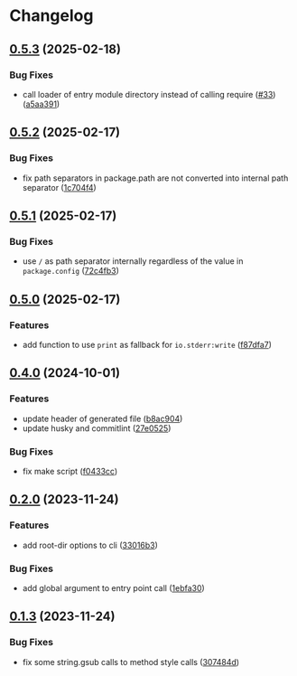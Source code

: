 # Changelog

## [0.5.3](https://github.com/Tsukina-7mochi/neblua/compare/v0.5.2...v0.5.3) (2025-02-18)


### Bug Fixes

* call loader of entry module directory instead of calling require ([#33](https://github.com/Tsukina-7mochi/neblua/issues/33)) ([a5aa391](https://github.com/Tsukina-7mochi/neblua/commit/a5aa391e69a4a134ab73c3c4400de6a3723073ec))

## [0.5.2](https://github.com/Tsukina-7mochi/neblua/compare/v0.5.1...v0.5.2) (2025-02-17)


### Bug Fixes

* fix path separators in package.path are not converted into internal path separator ([1c704f4](https://github.com/Tsukina-7mochi/neblua/commit/1c704f4b500b728b0fec9a7f00f9fd699a95d55b))

## [0.5.1](https://github.com/Tsukina-7mochi/neblua/compare/v0.5.0...v0.5.1) (2025-02-17)


### Bug Fixes

* use `/` as path separator internally regardless of the value in `package.config` ([72c4fb3](https://github.com/Tsukina-7mochi/neblua/commit/72c4fb342bb86de143c401e86aac99d92d2d6f7b))

## [0.5.0](https://github.com/Tsukina-7mochi/neblua/compare/v0.4.0...v0.5.0) (2025-02-17)


### Features

* add function to use `print` as fallback for `io.stderr:write` ([f87dfa7](https://github.com/Tsukina-7mochi/neblua/commit/f87dfa78fa074d84b8a13d06c86c7fb319158736))

## [0.4.0](https://github.com/Tsukina-7mochi/neblua/compare/v0.3.0...v0.4.0) (2024-10-01)


### Features

* update header of generated file ([b8ac904](https://github.com/Tsukina-7mochi/neblua/commit/b8ac904d49ed2152c53dabb0d1b8ccc7128061ff))
* update husky and commitlint ([27e0525](https://github.com/Tsukina-7mochi/neblua/commit/27e0525e207e14effac1e9b267fd127355eaa1e9))


### Bug Fixes

* fix make script ([f0433cc](https://github.com/Tsukina-7mochi/neblua/commit/f0433ccceb2394e4acfe850144bc10b5fd444c60))

## [0.2.0](https://github.com/Tsukina-7mochi/neblua/compare/v0.1.3...v0.2.0) (2023-11-24)


### Features

* add root-dir options to cli ([33016b3](https://github.com/Tsukina-7mochi/neblua/commit/33016b339243b22c2024b5b3085ac99b4192bea9))


### Bug Fixes

* add global argument to entry point call ([1ebfa30](https://github.com/Tsukina-7mochi/neblua/commit/1ebfa303fdbbdbb70c81ba260c785a15cfe87c21))

## [0.1.3](https://github.com/Tsukina-7mochi/neblua/compare/v0.1.2...v0.1.3) (2023-11-24)


### Bug Fixes

* fix some string.gsub calls to method style calls ([307484d](https://github.com/Tsukina-7mochi/neblua/commit/307484d847b3d16750382e2d06dfa9f2f63daac4))
